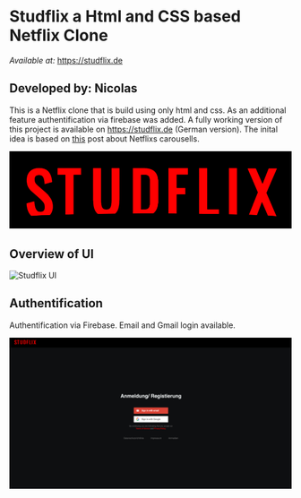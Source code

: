 # Studflix a Html and CSS based Netflix Clone

*Available at:* https://studflix.de

## Developed by: Nicolas

This is a Netflix clone that is build using only html and css. As an additional feature authentification via firebase was added. A fully working version of this project is available on https://studflix.de (German version). The inital idea is based on [this](https://codepen.io/joshhunt/pen/LVQZRa) post about Netflixs carousells.

![Studflix logo](/public/studflix.png)

## Overview of UI 

![Studflix UI](/public/UI.png)

## Authentification

Authentification via Firebase. Email and Gmail login available.

![Studflix auth](/public/signup.png)

